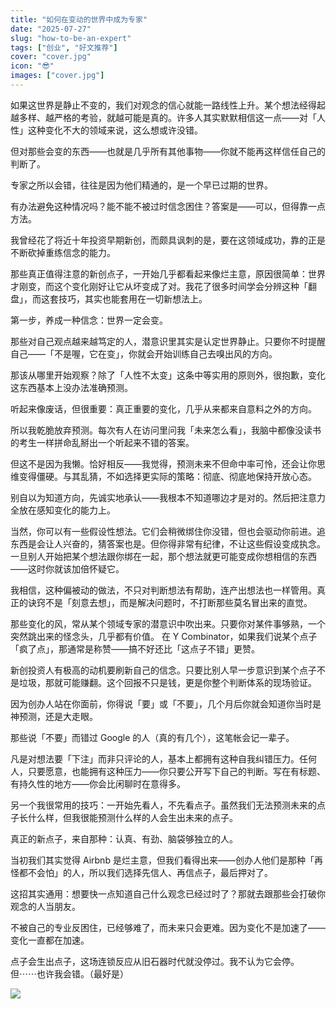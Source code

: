 ```yaml
---
title: "如何在变动的世界中成为专家"
date: "2025-07-27"
slug: "how-to-be-an-expert"
tags: ["创业", "好文推荐"]
cover: "cover.jpg"
icon: "😎"
images: ["cover.jpg"]
---
```

如果这世界是静止不变的，我们对观念的信心就能一路线性上升。某个想法经得起越多样、越严格的考验，就越可能是真的。许多人其实默默相信这一点——对「人性」这种变化不大的领域来说，这么想或许没错。



但对那些会变的东西——也就是几乎所有其他事物——你就不能再这样信任自己的判断了。



专家之所以会错，往往是因为他们精通的，是一个早已过期的世界。



有办法避免这种情况吗？能不能不被过时信念困住？答案是——可以，但得靠一点方法。



我曾经花了将近十年投资早期新创，而颇具讽刺的是，要在这领域成功，靠的正是不断砍掉重练信念的能力。



那些真正值得注意的新创点子，一开始几乎都看起来像烂主意，原因很简单：世界才刚变，而这个变化刚好让它从坏变成了对。我花了很多时间学会分辨这种「翻盘」，而这套技巧，其实也能套用在一切新想法上。



第一步，养成一种信念：世界一定会变。



那些对自己观点越来越笃定的人，潜意识里其实是认定世界静止。只要你不时提醒自己——「不是喔，它在变」，你就会开始训练自己去嗅出风的方向。



那该从哪里开始观察？除了「人性不太变」这条中等实用的原则外，很抱歉，变化这东西基本上没办法准确预测。



听起来像废话，但很重要：真正重要的变化，几乎从来都来自意料之外的方向。



所以我乾脆放弃预测。每次有人在访问里问我「未来怎么看」，我脑中都像没读书的考生一样拼命乱掰出一个听起来不错的答案。



但这不是因为我懒。恰好相反——我觉得，预测未来不但命中率可怜，还会让你思维变得僵硬。与其乱猜，不如选择更实际的策略：彻底、彻底地保持开放心态。



别自以为知道方向，先诚实地承认——我根本不知道哪边才是对的。然后把注意力全放在感知变化的能力上。



当然，你可以有一些假设性想法。它们会稍微绑住你没错，但也会驱动你前进。追东西是会让人兴奋的，猜答案也是。但你得非常有纪律，不让这些假设变成执念。
一旦别人开始把某个想法跟你绑在一起，那个想法就更可能变成你想相信的东西——这时你就该加倍怀疑它。



我相信，这种偏被动的做法，不只对判断想法有帮助，连产出想法也一样管用。真正的诀窍不是「刻意去想」，而是解决问题时，不打断那些莫名冒出来的直觉。



那些变化的风，常从某个领域专家的潜意识中吹出来。只要你对某件事够熟，一个突然跳出来的怪念头，几乎都有价值。
在 Y Combinator，如果我们说某个点子「疯了点」，那通常是称赞——搞不好还比「这点子不错」更赞。



新创投资人有极高的动机要刷新自己的信念。只要比别人早一步意识到某个点子不是垃圾，那就可能赚翻。这个回报不只是钱，更是你整个判断体系的现场验证。



因为创办人站在你面前，你得说「要」或「不要」，几个月后你就会知道你当时是神预测，还是大走眼。



那些说「不要」而错过 Google 的人（真的有几个），这笔帐会记一辈子。



凡是对想法要「下注」而非只评论的人，基本上都拥有这种自我纠错压力。任何人，只要愿意，也能拥有这种压力——你只要公开写下自己的判断。写在有标题、有持久性的地方——你会比闲聊时在意得多。



另一个我很常用的技巧：一开始先看人，不先看点子。虽然我们无法预测未来的点子长什么样，但我很能预测什么样的人会生出未来的点子。



真正的新点子，来自那种：认真、有劲、脑袋够独立的人。



当初我们其实觉得 Airbnb 是烂主意，但我们看得出来——创办人他们是那种「再怪都不会怕」的人，所以我们选择先信人、再信点子，最后押对了。



这招其实通用：想要快一点知道自己什么观念已经过时了？那就去跟那些会打破你观念的人当朋友。



不被自己的专业反困住，已经够难了，而未来只会更难。因为变化不是加速了——变化一直都在加速。



点子会生出点子，这场连锁反应从旧石器时代就没停过。我不认为它会停。
但⋯⋯也许我会错。（最好是）




![](https://prod-files-secure.s3.us-west-2.amazonaws.com/112d0858-5090-4d34-a606-b75eb8d65fd2/46476355-9cf3-4e99-9b7a-3531bc426380/1000202064.png?X-Amz-Algorithm=AWS4-HMAC-SHA256&X-Amz-Content-Sha256=UNSIGNED-PAYLOAD&X-Amz-Credential=ASIAZI2LB466TBKAGBES%2F20250901%2Fus-west-2%2Fs3%2Faws4_request&X-Amz-Date=20250901T054556Z&X-Amz-Expires=3600&X-Amz-Security-Token=IQoJb3JpZ2luX2VjEKX%2F%2F%2F%2F%2F%2F%2F%2F%2F%2FwEaCXVzLXdlc3QtMiJHMEUCIC7XDXvZ5YUuSl2McpS3XSA7SD4UAfy79rt6n%2FqHrACwAiEAn1eMHFDBgtioAoP6Yb%2FHSlyyXYbQSHyMXZA7AKIQbsIqiAQI%2Ff%2F%2F%2F%2F%2F%2F%2F%2F%2F%2FARAAGgw2Mzc0MjMxODM4MDUiDGBoeWrkZQPIIaBEwSrcA37AzdP0PJpDSrwNWO%2B2bW5bELIgXZ0L14ybXBhn%2BKK1W8L0K%2FF%2FFgUWWIl1MUYsByJqIAmOWSjkw6Wd8eCNnsIAYKCYL7YXAs%2Fj4QA8q%2BOUAnBjT3AQfpj2th3Fa4gNnmLrIBCxAN3RXUsK6mnrlzYvl7POc55iS7kqyGaCQ4VnCyycYe0isT%2F2wPqLQFkPYYPNXsDmN0PrhAt7Akd0JzMhBE3DFkLukOzEppi7R768KafeLQJrhHJjVfEn2ON74embVfduzZLoofgPx%2B34J62XEvj%2BtsIAFoXCqo0n54NjEbIfAEJFucfA1PcllpL3pWr4LVK4tXNZrZcyARAR727m%2F8VFgGH%2BwKjTCo9qRRTNh2iJTJt1A%2FIIjb%2FcJGfhURqp9k%2FKNo2iQcHX4R7Zvf7P4yoxoSUgyYP%2BmyXBbclgp0DCFF0W1lic%2FcLts7CKcwQ1QlWP7bIdWPKQaBfZYqueEAsVVr07XGseVT8L%2FKoyt5mDw1lz%2BhjDli5jvGQoo6lMxKeiCns65gE1o4gJtRO8P9aGzip5m0pA2M9sTSn2ATunLCn6VCZetKNi2YFwSnlkAqI82PM5JQjoe6mtTNBZa7eyC%2FULhY0rm6fKopvuEGm4jNFCHH6ARKrdMJjB1MUGOqUBCCCx3xvTAr6qL3e8MdW%2FyLOeu5RggMk1cVBXKC0zXKka5SnHPtFzdHgNIX6KG%2Bb2xS7u8k%2FAa4Ql5dJHWSvkBJKIfvA6kObv90uycCX5kpe5WeHdBaNEfLCcybO%2B4fmI6qgHHFxeL5ADXI2EwtNNq1%2B7IT6ru7n1ogTJ0clEmXNiTHyQ%2BlWVby9yAhWk8%2FSS7wshQhsLPFlO9otU%2FzDxpMiTo%2BUN&X-Amz-Signature=a993e0514424d239392653375b95bd505e1d9730ded42c614aa11a038d8393fe&X-Amz-SignedHeaders=host&x-amz-checksum-mode=ENABLED&x-id=GetObject)

